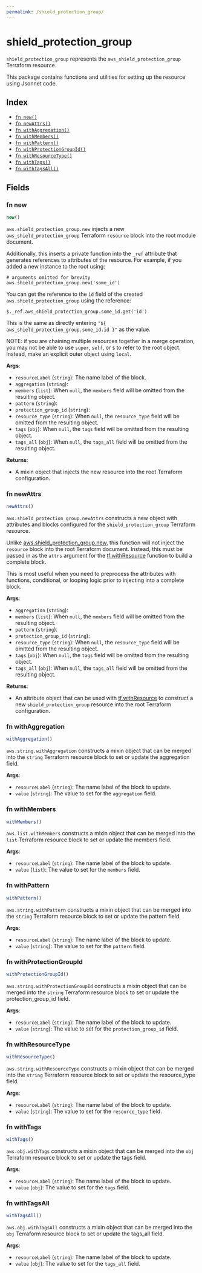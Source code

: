 ```yaml
---
permalink: /shield_protection_group/
---
```


# shield_protection_group

`shield_protection_group` represents the `aws_shield_protection_group` Terraform resource.



This package contains functions and utilities for setting up the resource using Jsonnet code.


## Index

* [`fn new()`](#fn-new)
* [`fn newAttrs()`](#fn-newattrs)
* [`fn withAggregation()`](#fn-withaggregation)
* [`fn withMembers()`](#fn-withmembers)
* [`fn withPattern()`](#fn-withpattern)
* [`fn withProtectionGroupId()`](#fn-withprotectiongroupid)
* [`fn withResourceType()`](#fn-withresourcetype)
* [`fn withTags()`](#fn-withtags)
* [`fn withTagsAll()`](#fn-withtagsall)

## Fields

### fn new

```ts
new()
```


`aws.shield_protection_group.new` injects a new `aws_shield_protection_group` Terraform `resource`
block into the root module document.

Additionally, this inserts a private function into the `_ref` attribute that generates references to attributes of the
resource. For example, if you added a new instance to the root using:

    # arguments omitted for brevity
    aws.shield_protection_group.new('some_id')

You can get the reference to the `id` field of the created `aws.shield_protection_group` using the reference:

    $._ref.aws_shield_protection_group.some_id.get('id')

This is the same as directly entering `"${ aws_shield_protection_group.some_id.id }"` as the value.

NOTE: if you are chaining multiple resources together in a merge operation, you may not be able to use `super`, `self`,
or `$` to refer to the root object. Instead, make an explicit outer object using `local`.

**Args**:
  - `resourceLabel` (`string`): The name label of the block.
  - `aggregation` (`string`): 
  - `members` (`list`):  When `null`, the `members` field will be omitted from the resulting object.
  - `pattern` (`string`): 
  - `protection_group_id` (`string`): 
  - `resource_type` (`string`):  When `null`, the `resource_type` field will be omitted from the resulting object.
  - `tags` (`obj`):  When `null`, the `tags` field will be omitted from the resulting object.
  - `tags_all` (`obj`):  When `null`, the `tags_all` field will be omitted from the resulting object.

**Returns**:
- A mixin object that injects the new resource into the root Terraform configuration.


### fn newAttrs

```ts
newAttrs()
```


`aws.shield_protection_group.newAttrs` constructs a new object with attributes and blocks configured for the `shield_protection_group`
Terraform resource.

Unlike [aws.shield_protection_group.new](#fn-shield_protection_groupnew), this function will not inject the `resource`
block into the root Terraform document. Instead, this must be passed in as the `attrs` argument for the
[tf.withResource](https://github.com/tf-libsonnet/core/tree/main/docs#fn-withresource) function to build a complete block.

This is most useful when you need to preprocess the attributes with functions, conditional, or looping logic prior to
injecting into a complete block.

**Args**:
  - `aggregation` (`string`): 
  - `members` (`list`):  When `null`, the `members` field will be omitted from the resulting object.
  - `pattern` (`string`): 
  - `protection_group_id` (`string`): 
  - `resource_type` (`string`):  When `null`, the `resource_type` field will be omitted from the resulting object.
  - `tags` (`obj`):  When `null`, the `tags` field will be omitted from the resulting object.
  - `tags_all` (`obj`):  When `null`, the `tags_all` field will be omitted from the resulting object.

**Returns**:
  - An attribute object that can be used with [tf.withResource](https://github.com/tf-libsonnet/core/tree/main/docs#fn-withresource) to construct a new `shield_protection_group` resource into the root Terraform configuration.


### fn withAggregation

```ts
withAggregation()
```

`aws.string.withAggregation` constructs a mixin object that can be merged into the `string`
Terraform resource block to set or update the aggregation field.



**Args**:
  - `resourceLabel` (`string`): The name label of the block to update.
  - `value` (`string`): The value to set for the `aggregation` field.


### fn withMembers

```ts
withMembers()
```

`aws.list.withMembers` constructs a mixin object that can be merged into the `list`
Terraform resource block to set or update the members field.



**Args**:
  - `resourceLabel` (`string`): The name label of the block to update.
  - `value` (`list`): The value to set for the `members` field.


### fn withPattern

```ts
withPattern()
```

`aws.string.withPattern` constructs a mixin object that can be merged into the `string`
Terraform resource block to set or update the pattern field.



**Args**:
  - `resourceLabel` (`string`): The name label of the block to update.
  - `value` (`string`): The value to set for the `pattern` field.


### fn withProtectionGroupId

```ts
withProtectionGroupId()
```

`aws.string.withProtectionGroupId` constructs a mixin object that can be merged into the `string`
Terraform resource block to set or update the protection_group_id field.



**Args**:
  - `resourceLabel` (`string`): The name label of the block to update.
  - `value` (`string`): The value to set for the `protection_group_id` field.


### fn withResourceType

```ts
withResourceType()
```

`aws.string.withResourceType` constructs a mixin object that can be merged into the `string`
Terraform resource block to set or update the resource_type field.



**Args**:
  - `resourceLabel` (`string`): The name label of the block to update.
  - `value` (`string`): The value to set for the `resource_type` field.


### fn withTags

```ts
withTags()
```

`aws.obj.withTags` constructs a mixin object that can be merged into the `obj`
Terraform resource block to set or update the tags field.



**Args**:
  - `resourceLabel` (`string`): The name label of the block to update.
  - `value` (`obj`): The value to set for the `tags` field.


### fn withTagsAll

```ts
withTagsAll()
```

`aws.obj.withTagsAll` constructs a mixin object that can be merged into the `obj`
Terraform resource block to set or update the tags_all field.



**Args**:
  - `resourceLabel` (`string`): The name label of the block to update.
  - `value` (`obj`): The value to set for the `tags_all` field.
